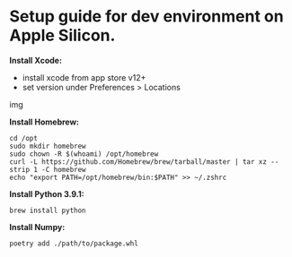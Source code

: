 # Setup guide for dev environment on Apple Silicon.

__Install Xcode:__
- install xcode from app store v12+
- set version under Preferences > Locations

img


__Install Homebrew:__
```
cd /opt
sudo mkdir homebrew
sudo chown -R $(whoami) /opt/homebrew
curl -L https://github.com/Homebrew/brew/tarball/master | tar xz --strip 1 -C homebrew
echo "export PATH=/opt/homebrew/bin:$PATH" >> ~/.zshrc
```

__Install Python 3.9.1:__

`brew install python`


__Install Numpy:__

`poetry add ./path/to/package.whl`
